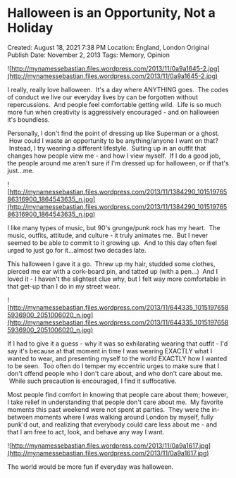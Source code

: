 # Halloween is an Opportunity, Not a Holiday

Created: August 18, 2021 7:38 PM
Location: England, London
Original Publish Date: November 2, 2013
Tags: Memory, Opinion

![http://mynamessebastian.files.wordpress.com/2013/11/0a9a1645-2.jpg](http://mynamessebastian.files.wordpress.com/2013/11/0a9a1645-2.jpg)

I really, really love halloween.  It's a day where ANYTHING goes.  The codes of conduct we live our everyday lives by can be forgotten without repercussions.  And people feel comfortable getting wild.  Life is so much more fun when creativity is aggressively encouraged - and on halloween it's boundless.

Personally, I don't find the point of dressing up like Superman or a ghost.  How could I waste an opportunity to be anything/anyone I want on that?  Instead, I try wearing a different lifestyle.  Suiting up in an outfit that changes how people view me - and how I view myself.  If I do a good job, the people around me aren't sure if I'm dressed up for halloween, or if that's just...me.

![http://mynamessebastian.files.wordpress.com/2013/11/1384290_10151976586316900_1864543635_n.jpg](http://mynamessebastian.files.wordpress.com/2013/11/1384290_10151976586316900_1864543635_n.jpg)

I like many types of music, but 90's grunge/punk rock has my heart.  The music, outfits, attitude, and culture - it truly animates me.  But I never seemed to be able to commit to it growing up.  And to this day often feel urged to just go for it...almost two decades late.

This halloween I gave it a go.  Threw up my hair, studded some clothes, pierced me ear with a cork-board pin, and tatted up (with a pen...)  And I loved it - I haven't the slightest clue why, but I felt way more comfortable in that get-up than I do in my street wear.

![http://mynamessebastian.files.wordpress.com/2013/11/644335_10151976585936900_2051006020_n.jpg](http://mynamessebastian.files.wordpress.com/2013/11/644335_10151976585936900_2051006020_n.jpg)

If I had to give it a guess - why it was so exhilarating wearing that outfit - I'd say it's because at that moment in time I was wearing EXACTLY what I wanted to wear, and presenting myself to the world EXACTLY how I wanted to be seen.  Too often do I temper my eccentric urges to make sure that I don't offend people who I don't care about, and who don't care about me.  While such precaution is encouraged, I find it suffocative.

Most people find comfort in knowing that people care about them; however, I take relief in understanding that people don't care about me.  My favorite moments this past weekend were not spent at parties.  They were the in-between moments where I was walking around London by myself, fully punk'd out, and realizing that everybody could care less about me - and that I am free to act, look, and behave any way I want.

![http://mynamessebastian.files.wordpress.com/2013/11/0a9a1617.jpg](http://mynamessebastian.files.wordpress.com/2013/11/0a9a1617.jpg)

The world would be more fun if everyday was halloween.
